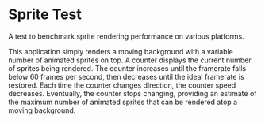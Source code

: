# Sprite Test

A test to benchmark sprite rendering performance on various platforms.

This application simply renders a moving background with a variable number of animated sprites on top. A counter displays the current number of sprites being rendered. The counter increases until the framerate falls below 60 frames per second, then decreases until the ideal framerate is restored. Each time the counter changes direction, the counter speed decreases. Eventually, the counter stops changing, providing an estimate of the maximum number of animated sprites that can be rendered atop a moving background.
